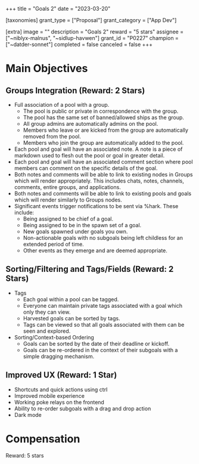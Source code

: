 +++
title = "Goals 2"
date = "2023-03-20"

[taxonomies]
grant_type = ["Proposal"]
grant_category = ["App Dev"]

[extra]
image = ""
description = "Goals 2"
reward = "5 stars"
assignee = ["~niblyx-malnus", "~sidlup-havwen"]
grant_id = "P0227"
champion = ["~datder-sonnet"]
completed = false
canceled = false
+++

# Main Objectives

## Groups Integration (Reward: 2 Stars)
- Full association of a pool with a group.
  - The pool is public or private in correspondence with the group.
  - The pool has the same set of banned/allowed ships as the group.
  - All group admins are automatically admins on the pool.
  - Members who leave or are kicked from the group are automatically removed from the pool.
  - Members who join the group are automatically added to the pool.
- Each pool and goal will have an associated note. A note is a piece of markdown used to flesh out the pool or goal in greater detail.
- Each pool and goal will have an associated comment section where pool members can comment on the specific details of the goal.
- Both notes and comments will be able to link to existing nodes in Groups which will render appropriately. This includes chats, notes, channels, comments, entire groups, and applications.
- Both notes and comments will be able to link to existing pools and goals which will render similarly to Groups nodes.
- Significant events trigger notifications to be sent via %hark. These include:
  - Being assigned to be chief of a goal.
  - Being assigned to be in the spawn set of a goal.
  - New goals spawned under goals you own.
  - Non-actionable goals with no subgoals being left childless for an extended period of time.
  - Other events as they emerge and are deemed appropriate.


## Sorting/Filtering and Tags/Fields (Reward: 2 Stars)

- Tags
  - Each goal within a pool can be tagged.
  - Everyone can maintain private tags associated with a goal which only they can view.
  - Harvested goals can be sorted by tags.
  - Tags can be viewed so that all goals associated with them can be seen and explored.
- Sorting/Context-based Ordering
  - Goals can be sorted by the date of their deadline or kickoff.
  - Goals can be re-ordered in the context of their subgoals with a simple dragging mechanism.


## Improved UX (Reward: 1 Star)

- Shortcuts and quick actions using ctrl
- Improved mobile experience 
- Working poke relays on the frontend
- Ability to re-order subgoals with a drag and drop action
- Dark mode


# Compensation

Reward: 5 stars
